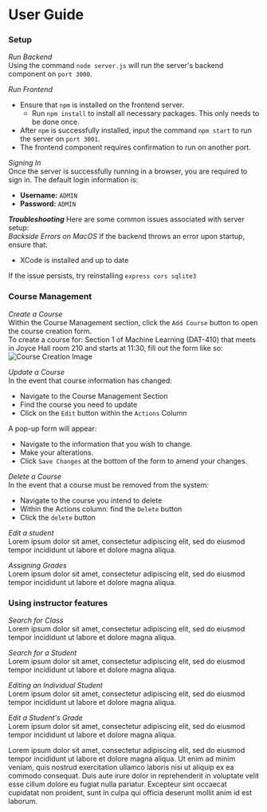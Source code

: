 # User Guide
### Setup  
*Run Backend*  
Using the command `node server.js` will run the server's backend component on `port 3000`.  

*Run Frontend*  
* Ensure that `npm` is installed on the frontend server.  
    - Run `npm install` to install all necessary packages. This only needs to be done once.  
* After `npm` is successfully installed, input the command `npm start` to run the server on `port 3001`. 
* The frontend component requires confirmation to run on another port.
   
*Signing In*  
Once the server is successfully running in a browser, you are required to sign in.
The default login information is:  
-   **Username:** `ADMIN`  
-   **Password:** `ADMIN`  

***Troubleshooting***
Here are some common issues associated with server setup:  
*Backside Errors on MacOS*
If the backend throws an error upon startup, ensure that:  
* XCode is installed and up to date
  
If the issue persists, try reinstalling `express cors sqlite3`  
### Course Management
*Create a Course*  
Within the Course Management section, click the `Add Course` button to open the course creation form.  
To create a course for: Section 1 of Machine Learning (DAT-410) that meets in Joyce Hall room 210 and starts at 11:30, fill out the form like so:  
![Course Creation Image]()  

*Update a Course*  
In the event that course information has changed:
- Navigate to the Course Management Section
- Find the course you need to update
- Click on the `Edit` button within the `Actions` Column  

A pop-up form will appear:  
- Navigate to the information that you wish to change.  
- Make your alterations.  
- Click `Save Changes` at the bottom of the form to amend your changes.  

*Delete a Course*  
In the event that a course must be removed from the system:
- Navigate to the course you intend to delete
- Within the Actions column: find the `Delete` button
- Click the `delete` button

*Edit a student*  
Lorem ipsum dolor sit amet, consectetur adipiscing elit, sed do eiusmod tempor incididunt ut labore et dolore magna aliqua.

*Assigning Grades*  
Lorem ipsum dolor sit amet, consectetur adipiscing elit, sed do eiusmod tempor incididunt ut labore et dolore magna aliqua.  
  
### Using instructor features   

*Search for Class*  
Lorem ipsum dolor sit amet, consectetur adipiscing elit, sed do eiusmod tempor incididunt ut labore et dolore magna aliqua.  

*Search for a Student*  
Lorem ipsum dolor sit amet, consectetur adipiscing elit, sed do eiusmod tempor incididunt ut labore et dolore magna aliqua.  

*Editing an Individual Student*  
Lorem ipsum dolor sit amet, consectetur adipiscing elit, sed do eiusmod tempor incididunt ut labore et dolore magna aliqua.  


*Edit a Student's Grade*  
Lorem ipsum dolor sit amet, consectetur adipiscing elit, sed do eiusmod tempor incididunt ut labore et dolore magna aliqua.  
  
Lorem ipsum dolor sit amet, consectetur adipiscing elit, sed do eiusmod tempor incididunt ut labore et dolore magna aliqua. Ut enim ad minim veniam, quis nostrud exercitation ullamco laboris nisi ut aliquip ex ea commodo consequat. Duis aute irure dolor in reprehenderit in voluptate velit esse cillum dolore eu fugiat nulla pariatur. Excepteur sint occaecat cupidatat non proident, sunt in culpa qui officia deserunt mollit anim id est laborum.
